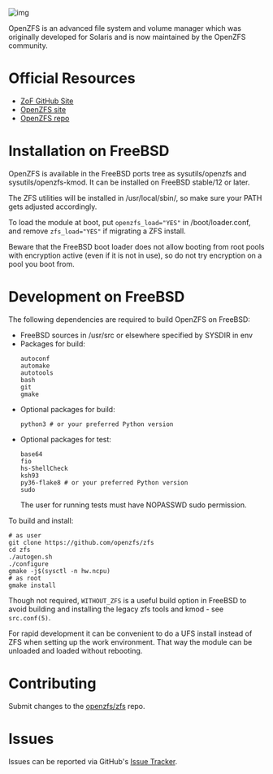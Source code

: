 ![img](https://github.com/zfsonfreebsd/ZoF/raw/gh-pages/zof-logo.png)

OpenZFS is an advanced file system and volume manager which was originally
developed for Solaris and is now maintained by the OpenZFS community.

# Official Resources

  * [ZoF GitHub Site](https://zfsonfreebsd.github.io/ZoF/)
  * [OpenZFS site](http://open-zfs.org/)
  * [OpenZFS repo](https://github.com/openzfs/zfs)

# Installation on FreeBSD

OpenZFS is available in the FreeBSD ports tree as sysutils/openzfs and
sysutils/openzfs-kmod. It can be installed on FreeBSD stable/12 or later.

The ZFS utilities will be installed in /usr/local/sbin/, so make sure your PATH
gets adjusted accordingly.

To load the module at boot, put `openzfs_load="YES"` in /boot/loader.conf, and
remove `zfs_load="YES"` if migrating a ZFS install.

Beware that the FreeBSD boot loader does not allow booting from root pools with
encryption active (even if it is not in use), so do not try encryption on a
pool you boot from.

# Development on FreeBSD

The following dependencies are required to build OpenZFS on FreeBSD:
  * FreeBSD sources in /usr/src or elsewhere specified by SYSDIR in env
  * Packages for build:
    ```
    autoconf
    automake
    autotools
    bash
    git
    gmake
    ```
  * Optional packages for build:
    ```
    python3 # or your preferred Python version
    ```
  * Optional packages for test:
    ```
    base64
    fio
    hs-ShellCheck
    ksh93
    py36-flake8 # or your preferred Python version
    sudo
    ```
    The user for running tests must have NOPASSWD sudo permission.

To build and install:
```
# as user
git clone https://github.com/openzfs/zfs
cd zfs
./autogen.sh
./configure
gmake -j$(sysctl -n hw.ncpu)
# as root
gmake install
```
Though not required, `WITHOUT_ZFS` is a useful build option in FreeBSD to avoid
building and installing the legacy zfs tools and kmod - see `src.conf(5)`.

For rapid development it can be convenient to do a UFS install instead of ZFS
when setting up the work environment. That way the module can be unloaded and
loaded without rebooting.

# Contributing

Submit changes to the [openzfs/zfs](https://github.com/openzfs/zfs) repo.

# Issues

Issues can be reported via GitHub's [Issue Tracker](https://github.com/openzfs/zfs).

